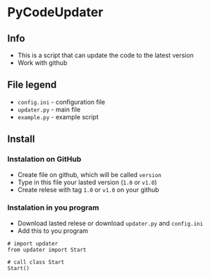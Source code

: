 # PyCodeUpdater
## Info
- This is a script that can update the code to the latest version
- Work with github

## File legend
- `config.ini` - configuration file
- `updater.py` - main file
- `example.py` - example script

## Install
### Instalation on GitHub
- Create file on github, which will be called `version`
- Type in this file your lasted version (`1.0` or `v1.0`)
- Create relese with tag `1.0` or `v1.0` on your github


### Instalation in you program
- Download lasted relese or download `updater.py` and `config.ini`
- Add this to you program
```
# import updater
from updater import Start

# call class Start
Start()
```
